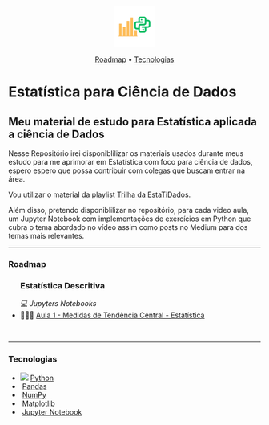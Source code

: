 <p align="center">
  <img height="80px" src="./materiais_uteis/logo_estatistica_data_science.png">
</p>

<p align="center">
    <a href="#roadmap">Roadmap</a>
  • <a href="#techs">Tecnologias</a> 
</p>

# Estatística para Ciência de Dados

## Meu material de estudo para Estatística aplicada a ciência de Dados

Nesse Repositório irei disponiblilizar os materiais usados durante meus estudo para me aprimorar em Estatística com foco para ciência de dados, espero espero que possa contribuir com colegas que buscam entrar na área.

Vou utilizar o material da playlist [Trilha da EstaTiDados](https://www.youtube.com/playlist?list=PLjdDBZW3EmXe6hO2Rt5Q9I5wzRZ7j7K8P).

Além disso, pretendo disponiblilizar no repositório, para cada video aula, um Jupyter Notebook com implementações de exercícios em Python que cubra o tema abordado no vídeo assim como posts no Medium para dos temas mais relevantes.

---

<h3>Roadmap</h3>


<p id="roadmap"> 
  <ul>
    <h3>Estatística Descritiva</h3>
    <p> </p>
    <em>💻 Jupyters Notebooks</em>
    <br>
    <li>👨🏾‍💻 <a href="./jup_notebooks/aula1_medidas_de_tendencia_central_estatistica.ipynb">Aula 1 - Medidas de Tendência Central - Estatística</a></li>
  </ul>
  <br>
</p>

---

<h3>Tecnologias</h3>

<p id="roadmap"> 
  <ul>
    <li> <img src="https://img.shields.io/badge/Code-Python-informational?style=flat&logo=python&logoColor=white&color=2bbc8a"> <a href="">Python</a></li>
    <li><img src=""> <a href="">Pandas</a></li>
    <li><img src=""> <a href="">NumPy</a></li>
    <li><img src=""> <a href="">Matplotlib</a></li>
    <li><img src=""> <a href="">Jupyter Notebook</a></li>
  </ul>
  <br>
</p>

